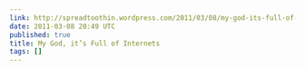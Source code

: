 ```yaml
---
link: http://spreadtoothin.wordpress.com/2011/03/08/my-god-its-full-of-internets/
date: 2011-03-08 20:49 UTC
published: true
title: My God, it’s Full of Internets
tags: []
---
```



